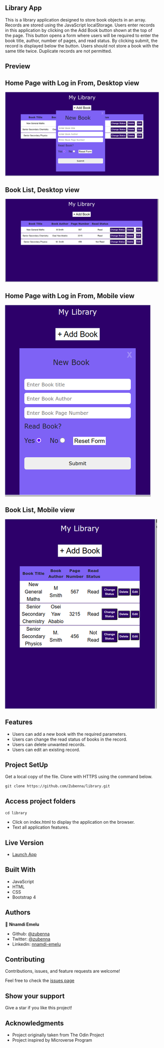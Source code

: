 ## Library App

This is a library application designed to store book objects in an array. Records are stored using the JavaScript localStorage. Users enter records in this application by clicking on the Add Book button shown at the top of the page. This button opens a form where users will be required to enter the book title, author, number of pages, and read status. By clicking submit, the record is displayed below the button. Users should not store a book with the same title twice. Duplicate records are not permitted.

## Preview

## Home Page with Log in From, Desktop view
![image](images/library-one.png)

## Book List, Desktop view
![image](images/library-two.png)

## Home Page with Log in From, Mobile view
![image](images/library-three.png)

## Book List, Mobile view
![image](images/library-four.png)



## Features 
- Users can add a new book with the required parameters.
- Users can change the read status of books in the record. 
- Users can delete unwanted records.
- Users can edit an existing record.

## Project SetUp

Get a local copy of the file. Clone with HTTPS using the command below.

```
git clone https://github.com/Zubenna/library.git
```
## Access project folders 
```
cd library
```
- Click on index.html to display the application on the browser.
- Text all application features.

## Live Version
- [Launch App](https://zubenna.github.io/library/)

## Built With
- JavaScript
- HTML
- CSS
- Bootstrap 4

## Authors

👤 **Nnamdi Emelu**
- Github: [@zubenna](https://github.com/zubenna)
- Twitter: [@zubenna](https://twitter.com/zubenna)
- Linkedin: [nnamdi-emelu](https://www.linkedin.com/in/nnamdi-emelu/)

##  Contributing

Contributions, issues, and feature requests are welcome!

Feel free to check the [issues page](https://github.com/Zubenna/library/issues)

## Show your support

Give a star if you like this project!

## Acknowledgments
- Project originally taken from The Odin Project
- Project inspired by Microverse Program
